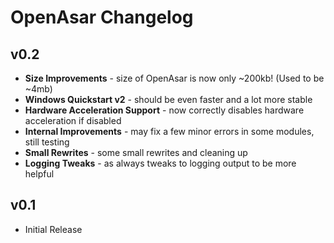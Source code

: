 # OpenAsar Changelog

## v0.2
- **Size Improvements** - size of OpenAsar is now only ~200kb! (Used to be ~4mb)
- **Windows Quickstart v2** - should be even faster and a lot more stable
- **Hardware Acceleration Support** - now correctly disables hardware acceleration if disabled
- **Internal Improvements** - may fix a few minor errors in some modules, still testing
- **Small Rewrites** - some small rewrites and cleaning up
- **Logging Tweaks** - as always tweaks to logging output to be more helpful

## v0.1
- Initial Release